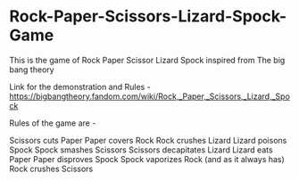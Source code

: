# Rock-Paper-Scissors-Lizard-Spock-Game

This is the game of Rock Paper Scissor Lizard Spock inspired from The big bang theory 

Link for the demonstration and Rules - https://bigbangtheory.fandom.com/wiki/Rock,_Paper,_Scissors,_Lizard,_Spock

Rules of the game are - 

Scissors cuts Paper
Paper covers Rock
Rock crushes Lizard
Lizard poisons Spock
Spock smashes Scissors
Scissors decapitates Lizard
Lizard eats Paper
Paper disproves Spock
Spock vaporizes Rock
(and as it always has) Rock crushes Scissors
